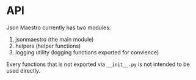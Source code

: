 # API

Json Maestro currently has two modules:

1. jsonmaestro (the main module)
2. helpers (helper functions)
3. logging utility (logging functions exported for convience)

Every functions that is not exported via `__init__.py` is not intended to be used directly.